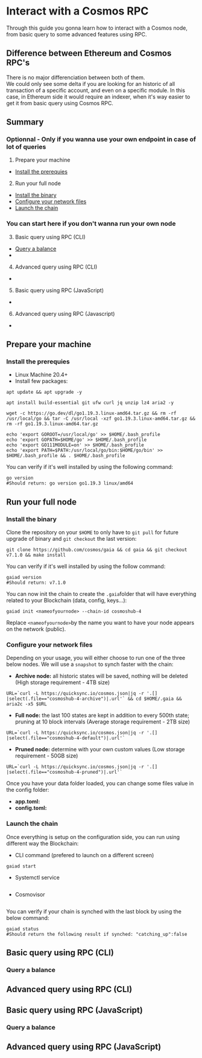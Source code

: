 # Interact with a Cosmos RPC
Through this guide you gonna learn how to interact with a Cosmos node, from basic query to some advanced features using RPC.  

## Difference between Ethereum and Cosmos RPC's
There is no major differenciation between both of them.  
We could only see some delta if you are looking for an historic of all transaction of a specific account, and even on a specific module. In this case, in Ethereum side it would require an indexer, when it's way easier to get it from basic query using Cosmos RPC.  

## Summary
### Optionnal - Only if you wanna use your own endpoint in case of lot of queries
1. Prepare your machine
  - [Install the prerequies](https://github.com/StakeLab-Hub/Documentation/blob/main/CLI/Interact%20with%20a%20node/README.md#Install-the-prerequies)
2. Run your full node
  - [Install the binary](https://github.com/StakeLab-Hub/Documentation/blob/main/CLI/Interact%20with%20a%20node/README.md#Install-the-binary)
  - [Configure your network files](https://github.com/StakeLab-Hub/Documentation/blob/main/CLI/Interact%20with%20a%20node/README.md#Configure-your-network-files)
  - [Launch the chain](https://github.com/StakeLab-Hub/Documentation/blob/main/CLI/Interact%20with%20a%20node/README.md#Launch-the-chain)
  
### You can start here if you don't wanna run your own node
3. Basic query using RPC (CLI)
  - [Query a balance](https://github.com/StakeLab-Hub/Documentation/blob/main/CLI/Interact%20with%20a%20node/README.md#Query-a-balance)
  - []()
4. Advanced query using RPC (CLI)
  - []() 
5. Basic query using RPC (JavaScript)
  - []()
6. Advanced query using RPC (Javascript)
  - []()

## Prepare your machine
### Install the prerequies
*  Linux Machine 20.4+  
*  Install few packages:  
```shell
apt update && apt upgrade -y 
```  

```shell
apt install build-essential git ufw curl jq unzip lz4 aria2 -y
```

```shell
wget -c https://go.dev/dl/go1.19.3.linux-amd64.tar.gz && rm -rf /usr/local/go && tar -C /usr/local -xzf go1.19.3.linux-amd64.tar.gz && rm -rf go1.19.3.linux-amd64.tar.gz
```  

```shell
echo 'export GOROOT=/usr/local/go' >> $HOME/.bash_profile
echo 'export GOPATH=$HOME/go' >> $HOME/.bash_profile
echo 'export GO111MODULE=on' >> $HOME/.bash_profile
echo 'export PATH=$PATH:/usr/local/go/bin:$HOME/go/bin' >> $HOME/.bash_profile && . $HOME/.bash_profile
```  
You can verify if it's well installed by using the following command:  
```shell
go version
#Should return: go version go1.19.3 linux/amd64
```  

## Run your full node
### Install the binary
Clone the repository on your ```$HOME``` to only have to ```git pull``` for future upgrade of binary and ```git checkout``` the last version:
```shell
git clone https://github.com/cosmos/gaia && cd gaia && git checkout v7.1.0 && make install
```  
You can verify if it's well installed by using the follow command:  
```shell
gaiad version
#Should return: v7.1.0
```  
You can now init the chain to create the ```.gaia```folder that will have everything related to your Blockchain (data, config, keys...):  
```shell
gaiad init <nameofyournode> --chain-id cosmoshub-4
```  
Replace ```<nameofyournode>```by the name you want to have your node appears on the network (public).  

### Configure your network files  
Depending on your usage, you will either choose to run one of the three below nodes. We will use a ```snapshot``` to synch faster with the chain:   
- **Archive node:** all historic states will be saved, nothing will be deleted (High storage requirement - 4TB size)  
```shell
URL=`curl -L https://quicksync.io/cosmos.json|jq -r '.[] |select(.file=="cosmoshub-4-archive")|.url'` && cd $HOME/.gaia && aria2c -x5 $URL
```  
- **Full node:** the last 100 states are kept in addition to every 500th state; pruning at 10 block intervals (Average storage requirement - 2TB size)  
```shell
URL=`curl -L https://quicksync.io/cosmos.json|jq -r '.[] |select(.file=="cosmoshub-4-default")|.url'`
```  
- **Pruned node:** determine with your own custom values (Low storage requirement - 50GB size)  
```shell
URL=`curl -L https://quicksync.io/cosmos.json|jq -r '.[] |select(.file=="cosmoshub-4-pruned")|.url'`
```  
Once you have your data folder loaded, you can change some files value in the config folder:  
- **app.toml:** 
- **config.toml:** 

### Launch the chain
Once everything is setup on the configuration side, you can run using different way the Blockchain:  
- CLI command (prefered to launch on a different screen)  
```shell
gaiad start
```  
- Systemctl service  
```shell

```  
- Cosmovisor  
```shell

```  
You can verify if your chain is synched with the last block by using the below command:  
```shell
gaiad status
#Should return the following result if synched: "catching_up":false
```  

## Basic query using RPC (CLI)
### Query a balance

## Advanced query using RPC (CLI)
### 

## Basic query using RPC (JavaScript)
### Query a balance

## Advanced query using RPC (JavaScript)
### 
